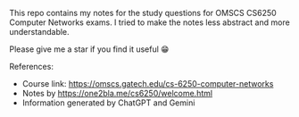 This repo contains my notes for the study questions for OMSCS CS6250 Computer Networks exams. I tried to make the notes less abstract and more understandable.

Please give me a star if you find it useful 😁

References:
- Course link: https://omscs.gatech.edu/cs-6250-computer-networks
- Notes by https://one2bla.me/cs6250/welcome.html
- Information generated by ChatGPT and Gemini
